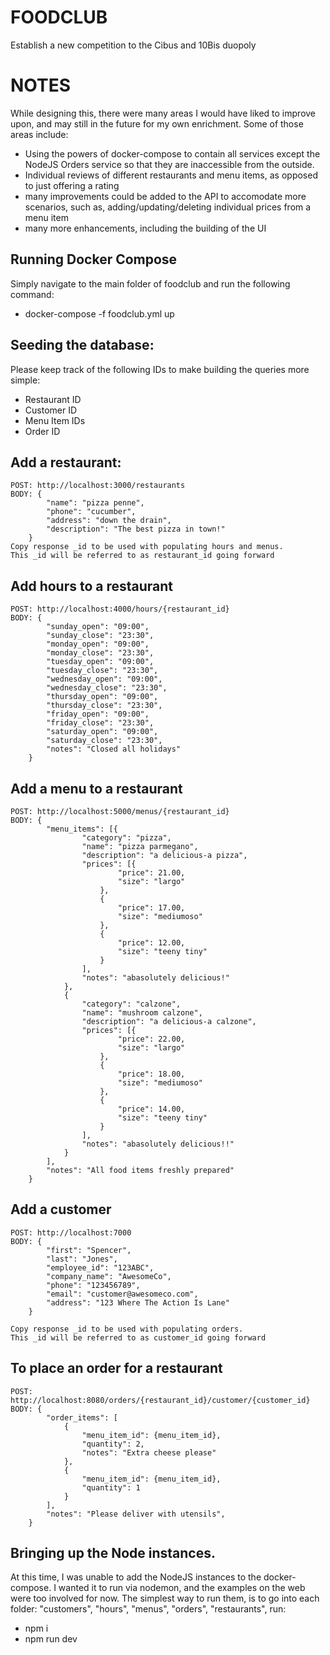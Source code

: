 # FOODCLUB
Establish a new competition to the Cibus and 10Bis duopoly

# NOTES
While designing this, there were many areas I would have liked to improve upon, 
and may still in the future for my own enrichment. Some of those areas include:
 - Using the powers of docker-compose to contain all services except the NodeJS
   Orders service so that they are inaccessible from the outside.
 - Individual reviews of different restaurants and menu items, as opposed to just
   offering a rating
 - many improvements could be added to the API to accomodate more scenarios, such
   as, adding/updating/deleting individual prices from a menu item
 - many more enhancements, including the building of the UI


## Running Docker Compose
Simply navigate to the main folder of foodclub and run the following command:
 - docker-compose -f foodclub.yml up


## Seeding the database:
Please keep track of the following IDs to make building the queries more simple:
 - Restaurant ID
 - Customer ID
 - Menu Item IDs
 - Order ID

## Add a restaurant:
    POST: http://localhost:3000/restaurants
    BODY: {
            "name": "pizza penne",
            "phone": "cucumber",
            "address": "down the drain",
            "description": "The best pizza in town!"
        }
    Copy response _id to be used with populating hours and menus.
    This _id will be referred to as restaurant_id going forward

## Add hours to a restaurant
    POST: http://localhost:4000/hours/{restaurant_id}
    BODY: {
            "sunday_open": "09:00",
            "sunday_close": "23:30",
            "monday_open": "09:00",
            "monday_close": "23:30",
            "tuesday_open": "09:00",
            "tuesday_close": "23:30",
            "wednesday_open": "09:00",
            "wednesday_close": "23:30",
            "thursday_open": "09:00",
            "thursday_close": "23:30",
            "friday_open": "09:00",
            "friday_close": "23:30",
            "saturday_open": "09:00",
            "saturday_close": "23:30",
            "notes": "Closed all holidays"
        }

## Add a menu to a restaurant
    POST: http://localhost:5000/menus/{restaurant_id}
    BODY: {
            "menu_items": [{
                    "category": "pizza",
                    "name": "pizza parmegano",
                    "description": "a delicious-a pizza",
                    "prices": [{
                            "price": 21.00,
                            "size": "largo"
                        },
                        {
                            "price": 17.00,
                            "size": "mediumoso"
                        },
                        {
                            "price": 12.00,
                            "size": "teeny tiny"
                        }
                    ],
                    "notes": "abasolutely delicious!"
                },
                {
                    "category": "calzone",
                    "name": "mushroom calzone",
                    "description": "a delicious-a calzone",
                    "prices": [{
                            "price": 22.00,
                            "size": "largo"
                        },
                        {
                            "price": 18.00,
                            "size": "mediumoso"
                        },
                        {
                            "price": 14.00,
                            "size": "teeny tiny"
                        }
                    ],
                    "notes": "abasolutely delicious!!"
                }
            ],
            "notes": "All food items freshly prepared"
        }

## Add a customer
    POST: http://localhost:7000
    BODY: {
            "first": "Spencer",
            "last": "Jones",
            "employee_id": "123ABC",
            "company_name": "AwesomeCo",
            "phone": "123456789",
            "email": "customer@awesomeco.com",
            "address": "123 Where The Action Is Lane"
        }

    Copy response _id to be used with populating orders.
    This _id will be referred to as customer_id going forward


## To place an order for a restaurant
    POST: http://localhost:8080/orders/{restaurant_id}/customer/{customer_id}
    BODY: {
            "order_items": [
                {
                    "menu_item_id": {menu_item_id},
                    "quantity": 2,
                    "notes": "Extra cheese please"
                },
                {
                    "menu_item_id": {menu_item_id},
                    "quantity": 1
                }
            ],
            "notes": "Please deliver with utensils",
        }
## Bringing up the Node instances.
At this time, I was unable to add the NodeJS instances to the docker-compose. I wanted 
it to run via nodemon, and the examples on the web were too involved for now.  The simplest
way to run them, is to go into each folder: "customers", "hours", "menus", "orders", "restaurants",
run:
 - npm i
 - npm run dev

